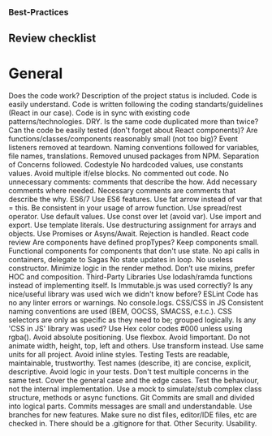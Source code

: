 ### Best-Practices
## Review checklist
 #  General
Does the code work?
Description of the project status is included.
Code is easily understand.
Code is written following the coding standarts/guidelines (React in our case).
Code is in sync with existing code patterns/technologies.
DRY. Is the same code duplicated more than twice?
Can the code be easily tested (don't forget about React components)?
Are functions/classes/components reasonably small (not too big)?
Event listeners removed at teardown.
Naming conventions followed for variables, file names, translations.
Removed unused packages from NPM.
Separation of Concerns followed.
Codestyle
No hardcoded values, use constants values.
Avoid multiple if/else blocks.
No commented out code.
No unnecessary comments: comments that describe the how.
Add necessary comments where needed. Necessary comments are comments that describe the why.
ES6/7
Use ES6 features.
Use fat arrow instead of var that = this. Be consistent in your usage of arrow function.
Use spread/rest operator.
Use default values.
Use const over let (avoid var).
Use import and export.
Use template literals.
Use destructuring assignment for arrays and objects.
Use Promises or Asyns/Await. Rejection is handled.
React code review
Are components have defined propTypes?
Keep components small.
Functional components for components that don't use state.
No api calls in containers, delegate to Sagas
No state updates in loop.
No useless constructor.
Minimize logic in the render method.
Don’t use mixins, prefer HOC and composition.
Third-Party Libraries
Use lodash/ramda functions instead of implementing itself.
Is Immutable.js was used correctly?
Is any nice/useful library was used wich we didn't know before?
ESLint
Code has no any linter errors or warnings.
No console.logs.
CSS/CSS in JS
Consistent naming conventions are used (BEM, OOCSS, SMACSS, e.t.c.).
CSS selectors are only as specific as they need to be; grouped logically.
Is any 'CSS in JS' library was used?
Use Hex color codes #000 unless using rgba().
Avoid absolute positioning.
Use flexbox.
Avoid !important.
Do not animate width, height, top, left and others. Use transform instead.
Use same units for all project.
Avoid inline styles.
Testing
Tests are readable, maintainable, trustworthy.
Test names (describe, it) are concise, explicit, descriptive.
Avoid logic in your tests.
Don't test multiple concerns in the same test.
Cover the general case and the edge cases.
Test the behaviour, not the internal implementation.
Use a mock to simulate/stub complex class structure, methods or async functions.
Git
Commits are small and divided into logical parts.
Commits messages are small and understandable.
Use branches for new features.
Make sure no dist files, editor/IDE files, etc are checked in. There should be a .gitignore for that.
Other
Security.
Usability.
